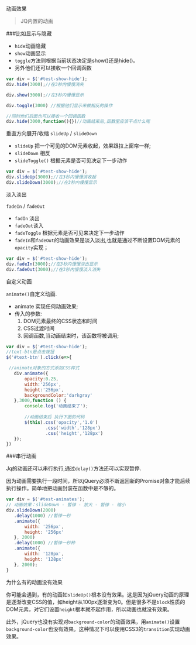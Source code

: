 动画效果
>JQ内置的动画 

###比如显示与隐藏

- `hide`动画隐藏
- `show`动画显示
- `toggle`方法则根据当前状态决定是show()还是hide()。
- 另外他们还可以接收一个回调函数
```js
var div = $('#test-show-hide');
div.hide(3000);//在3秒内慢慢消失 

div.show(3000);//在3秒内慢慢显示 

div.toggle(3000) //根据他们显示来做相反的操作

//同时他们后面也可以接收一个回调函数
div.hide(3000,function(){})//动画结束后,函数里应该干点什么呢

```
垂直方向展开/收缩
`slideUp` / `slideDown`
 
 - `slideUp` 把一个可见的DOM元素收起，效果跟拉上窗帘一样;
 - `slideDown` 相反
 - `slideToggle()` 根据元素是否可见决定下一步动作
 
 ```js
var div = $('#test-show-hide');
div.slideUp(3000);//在3秒内慢慢消收起
div.slideDown(3000);//在3秒内慢慢显示
```

淡入淡出

 `fadeIn` / `fadeOut`
- `fadIn` 淡出
- `fadeOut`谈入
- `fadeToggle` 根据元素是否可见来决定下一步动作
- `fadeIn`和`fadeOut`的动画效果是淡入淡出,也就是通过不断设置DOM元素的`opacity`实现；


```js
var div = $('#test-show-hide');
div.fadeIn(3000);//在3秒内慢慢淡出显示
div.fadeOut(3000);//在3秒内慢慢淡入消失
```

自定义动画
 
`animate()`自定义动画.

- animate 实现任何动画效果;
- 传入的参数:
   1. DOM元素最终的CSS状态和时间
   2. CSS过渡时间
   3. 回调函数,当动画结束时，该函数将被调用;
 
 ```js
var div = $('#test-show-hide');
//text-btn是点击按钮
$('#text-btn').click(e=>{

  //animate对象的方式添加CSS样式
    div.animate({
        opacity:0.25,
        width:'256px',
        height:'256px',
        backgroundColor:'darkgray'
    },3000,function () {
        console.log('动画结束了');
     
        //动画结束后 执行下面的代码
        $(this).css('opacity','1.0')
                .css('width','128px')
                .css('height','128px')
    });
})
``` 

###串行动画

Jq的动画还可以串行执行,通过`delay()`方法还可以实现暂停.

因为动画需要执行一段时间，所以jQuery必须不断返回新的Promise对象才能后续执行操作。简单地把动画封装在函数中是不够的。

```js
var div = $('#test-animates');
// 动画效果：slideDown - 暂停 - 放大 - 暂停 - 缩小
div.slideDown(2000)
   .delay(1000) //暂停一秒
   .animate({
       width: '256px',
       height: '256px'
   }, 2000)
   .delay(1000) //暂停一秒种
   .animate({
       width: '128px',
       height: '128px'
   }, 2000);
}

```

为什么有的动画没有效果

你可能会遇到，有的动画如`slideUp()`根本没有效果。这是因为jQuery动画的原理是逐渐改变CSS的值，如height从100px逐渐变为0。但是很多不是`block`性质的DOM元素，对它们设置`height`根本就不起作用，所以动画也就没有效果。

此外，jQuery也没有实现对`background-color`的动画效果，用`animate()`设置`background-color`也没有效果。这种情况下可以使用CSS3的`transition`实现动画效果。

